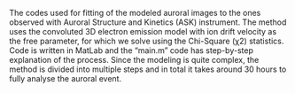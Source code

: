 The codes used for fitting of the modeled auroral images to the ones observed with Auroral Structure and Kinetics (ASK) instrument.
The method uses the convoluted 3D electron emission model with ion drift velocity as the free parameter, for which we solve using 
the Chi-Square (χ2) statistics. Code is written in MatLab and the “main.m” code has step-by-step explanation of the process. Since 
the modeling is quite complex, the method is divided into multiple steps and in total it takes around 30 hours to fully analyse the 
auroral event. 

